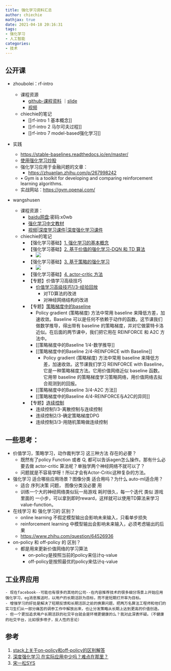 ```yaml
---
title: 强化学习资料汇总
author: chiechie
mathjax: true
date: 2021-04-18 20:16:31
tags:
- 强化学习
- 人工智能
categories:
- 技术
---
```


## 公开课

- zhoubolei：rf-intro
    - 课程资源
        - [github-课程资料](https://github.com/zhoubolei/introRL) ｜[slide](https://github.com/zhoubolei/introRL/blob/master/lecture1.pdf)
        -  [视频](https://www.bilibili.com/video/BV1LE411G7Xj)
    - chiechie的笔记
        - [[rf-intro 1 基本概念]]
        - [[rf-intro 2 马尔可夫过程]]
        - [[rf-intro 7 model-based强化学习]]
- 实践
    - https://stable-baselines.readthedocs.io/en/master/
    - [使用强化学习炒股](https://github.com/wangshub/RL-Stock)
    - 强化学习应用于金融问题的文章：
        - https://zhuanlan.zhihu.com/p/267998242
    - • Gym is a toolkit for developing and comparing reinforcement learning algorithms.
    - 实战网站：https://gym.openai.com/

- wangshusen
    - 课程资源：
        - [baidu网盘](https://pan.baidu.com/s/1XpTgny_Vr0LobBsuYF4KkA):密码:x0wb
        - [强化学习中文教材](https://github.com/wangshusen/DRL/blob/master/Notes_CN/DRL.pdf)
        - [视频](https://youtu.be/vmkRMvhCW5c)|[深度学习课件](https://github.com/wangshusen/DeepLearning)|[深度强化学习课件](https://github.com/wangshusen/DRL)
    - chiechie的笔记
        - 【强化学习基础】[1. 强化学习的基本概念]()
        - 【强化学习基础】[2. 基于价值的强化学习-DQN 和 TD 算法]()
            - ![](https://firebasestorage.googleapis.com/v0/b/firescript-577a2.appspot.com/o/imgs%2Fapp%2Frf_learning%2FSSywH-1RRf.png?alt=media&token=6b811aba-b275-47f0-a6d3-2945b6fff817)
        - 【强化学习基础】[3. 基于策略的强化学习]()
            - ![](https://firebasestorage.googleapis.com/v0/b/firescript-577a2.appspot.com/o/imgs%2Fapp%2Frf_learning%2FVhwFEvq-CN.png?alt=media&token=de826d99-eaa2-4c92-8bec-520c7a04ee0b)
        - 【强化学习基础】[4. actor-critic 方法]()
        - 【专题】价值学习高级技巧
            - [价值学习高级技巧1/3-经验回放]()
                - 对TD算法的改进
                - 对神经网络结构的改进 
        - 【专题】[策略梯度中的baseline]()
            - Policy gradient (策略梯度) 方法中常用 baseline 来降低方差，加速收敛。Baseline 可以是任何不依赖于动作的函数。这节课我们做数学推导，得出带有 baseline 的策略梯度，并对它做蒙特卡洛近似。在后面的两节课中，我们把它用在 REINFORCE 和 A2C 方法中。
            - [[策略梯度中的Baseline 1/4-数学推导]]
            - [[策略梯度中的Baseline 2/4-REINFORCE with Baseline]]
                - Policy gradient (策略梯度) 方法中常用 baseline 来降低方差，加速收敛。这节课我们学习 REINFORCE with Baseline，它是一种策略梯度方法。它用价值网络近似 baseline 函数。它用带 baseline 的策略梯度学习策略网络，用价值网络去拟合观测到的回报。
            - [[策略梯度中的Baseline 3/4-A2C 方法]]
            - [[策略梯度中的Baseline 4/4-REINFORCE与A2C的异同]]
        - 【专题】[连续控制]()
            - 连续控制1/3-离散控制与连续控制
            - 连续控制2/3-确定策略梯度DPG
            - 连续控制3/3-用随机策略做连续控制



## 一些思考：
- 价值学习，策略学习，动作裁判学习 这三种方法 存在的必要？
    - 既然有了policy Function 或者 Q, 都可以告诉agen怎么操作。那有什么必要去做 actor-critic 算法呢？单独学两个神经网络不就可以了？
    - 问题就是不容易学呀！所以才会有Actor-Critic这种复杂的方法。
- 强化学习 适合哪些应用场景？图像分类 适合用吗？为什么 auto-ml适合用？
    - 适合 序列决策 问题， 图像分类没必要 用
    - 训练一个大的神经网络类似玩一局游戏 耗时很久，每一个迭代 类似 游戏里面的 一小步，可以拿到即时reward，这样就可以使用TD算法来学习 value-function。
- 在线学习 和 强化学习的 区别？
    - online learning 不假定模型输出会影响未来输入，只看单步损失
    - reinforcement learning 中模型输出会影响未来输入，必须考虑输出的后果
    - https://www.zhihu.com/question/64526936
- on-policy 和 off-policy 的 区别？
  - 都是用来更新价值网络的学习算法
    - on-policy是按照当前的policy来估计q-value
    - off-policy是按照最优的policy来估计q-value
    
## 工业界应用

    - 现在facebook--可能也有很多的其他的公司--在内容推荐技术的很多细分场景上开始应用强化学习，eg消息推送时，以用户的长期活跃为目标，而不是短期打开率为目标。
    - 增强学习的好处是解决了短期反馈和长期活跃之前的换算问题，把两万名算法工程师和他们的实习生们从一部分痛苦的调参工作中解放出来，也让分发策略从长期上达到更高的价值创造。
    - 但一个更加追求用户长期活跃的社交平台就会是环境更健康的么？我对此深表怀疑。（不健康的社交平台，比如很多喷子，反人性的言论）

## 参考
1. [stack上关于on-policy和off-policy的区别解答](https://stats.stackexchange.com/questions/184657/what-is-the-difference-between-off-policy-and-on-policy-learning)
2. [深度强化学习 在实际应用中少吗？难点在那里？](https://www.zhihu.com/question/290530992)
3. [宋一松SYS](https://weibo.com/titaniumviii?refer_flag=0000015010_&from=feed&loc=nickname)
